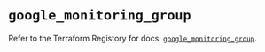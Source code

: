 # `google_monitoring_group`

Refer to the Terraform Registory for docs: [`google_monitoring_group`](https://registry.terraform.io/providers/hashicorp/google-beta/5.4.0/docs/resources/google_monitoring_group).
